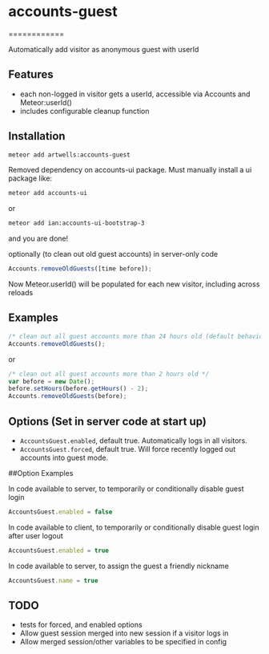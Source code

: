 # accounts-guest
============

Automatically add visitor as anonymous guest with userId

## Features
- each non-logged in visitor gets a userId, accessible via Accounts and Meteor:userId()
- includes configurable cleanup function


## Installation
```sh
meteor add artwells:accounts-guest
```
Removed dependency on accounts-ui package. Must manually install a ui package like:
```sh
meteor add accounts-ui
```
or
```sh
meteor add ian:accounts-ui-bootstrap-3
```
and you are done!




optionally (to clean out old guest accounts) in server-only code
```javascript
Accounts.removeOldGuests([time before]);
```

Now Meteor.userId() will be populated for each new visitor, including across reloads

## Examples

```javascript
/* clean out all guest accounts more than 24 hours old (default behavior) */
Accounts.removeOldGuests();
```
or

```javascript
/* clean out all guest accounts more than 2 hours old */
var before = new Date();
before.setHours(before.getHours() - 2);
Accounts.removeOldGuests(before);
```



## Options (Set in server code at start up)

* `AccountsGuest.enabled`,  default true. Automatically logs in all visitors.
* `AccountsGuest.forced`,  default true. Will force recently logged out accounts into guest mode.

##Option Examples

In code available to server, to temporarily or conditionally disable guest login
```javascript
AccountsGuest.enabled = false
```

In code available to client, to temporarily or conditionally disable guest login after user logout
```javascript
AccountsGuest.enabled = true
```

In code available to server, to assign the guest a friendly nickname
```javascript
AccountsGuest.name = true
```


## TODO
- tests for forced, and enabled options
- Allow guest session merged into new session if a visitor logs in
- Allow merged session/other variables to be specified in config
